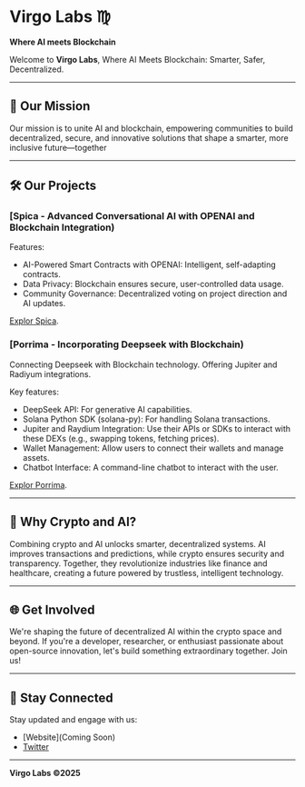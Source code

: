 # Virgo Labs ♍
**Where AI meets Blockchain**

Welcome to **Virgo Labs**, Where AI Meets Blockchain: Smarter, Safer, Decentralized.

---

## 💫 Our Mission  
Our mission is to unite AI and blockchain, empowering communities to build decentralized, secure, and innovative solutions that shape a smarter, more inclusive future—together

---

## 🛠️ Our Projects  

### [Spica - Advanced Conversational AI with OPENAI and Blockchain Integration)  

Features:
- AI-Powered Smart Contracts with OPENAI: Intelligent, self-adapting contracts.
- Data Privacy: Blockchain ensures secure, user-controlled data usage.
- Community Governance: Decentralized voting on project direction and AI updates.

 [Explor Spica](https://github.com/virgolabs-crypto/Spica).

### [Porrima - Incorporating Deepseek with Blockchain)  
Connecting Deepseek with Blockchain technology. Offering Jupiter and Radiyum integrations. 

Key features:
- DeepSeek API: For generative AI capabilities.
- Solana Python SDK (solana-py): For handling Solana transactions.
- Jupiter and Raydium Integration: Use their APIs or SDKs to interact with these DEXs (e.g., swapping tokens, fetching prices).
- Wallet Management: Allow users to connect their wallets and manage assets.
- Chatbot Interface: A command-line chatbot to interact with the user.

 [Explor Porrima](https://github.com/virgolabs-crypto/Porrima).

---

## 🤝 Why Crypto and AI?  
Combining crypto and AI unlocks smarter, decentralized systems. AI improves transactions and predictions, while crypto ensures security and transparency. Together, they revolutionize industries like finance and healthcare, creating a future powered by trustless, intelligent technology.


---

## 🌐 Get Involved  

We're shaping the future of decentralized AI within the crypto space and beyond. If you're a developer, researcher, or enthusiast passionate about open-source innovation, let's build something extraordinary together. Join us!

---

## 📡 Stay Connected  

Stay updated and engage with us:  
- [Website](Coming Soon)  
- [Twitter](https://x.com/virgolabs_US)  

---

**Virgo Labs ©2025**
